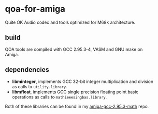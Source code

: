 # qoa-for-amiga
Quite OK Audio codec and tools optimized for M68k architecture.
## build
QOA tools are compiled with GCC 2.95.3-4, VASM and GNU make on Amiga.

## dependencies
- **libminteger**, implements GCC 32-bit integer multiplication and division as calls to `utility.library`.
- **libmfloat**, implements GCC single precision floating point basic operations as calls to `mathieeesingbas.library`.

Both of these libraries can be found in my [amiga-gcc-2.95.3-math](https://github.com/grzegorz-kraszewski/amiga-gcc-2.95.3-math) repo.
